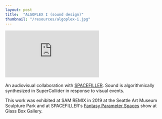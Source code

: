 ```yaml
---
layout: post
title:  "ALGOPLEX I (sound design)"
thumbnail: "/resources/algoplex-i.jpg"
---
```

<div class="video-wrapper">
    <iframe title="vimeo-player" src="https://player.vimeo.com/video/378214583?h=088ab67522?title=0&byline=0&portrait=0" frameborder="0" allowfullscreen></iframe>
</div>
<br>
An audiovisual collaboration with <a href="https://spacefiller.space/algoplex1/">SPACEFILLER</a>. Sound is algorithmically synthesized in SuperCollider in response to visual events.

This work was exhibited at SAM REMIX in 2019 at the Seattle Art Museum Sculpture Park and at SPACEFILLER's <a href="https://spacefiller.space/fantasy-parameter-spaces/">Fantasy Parameter Spaces</a> show at Glass Box Gallery.